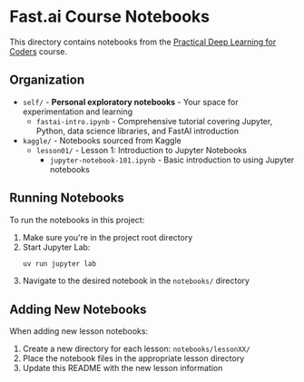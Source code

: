 # Fast.ai Course Notebooks

This directory contains notebooks from the [Practical Deep Learning for Coders](https://course.fast.ai/) course.

## Organization

- `self/` - **Personal exploratory notebooks** - Your space for experimentation and learning
  - `fastai-intro.ipynb` - Comprehensive tutorial covering Jupyter, Python, data science libraries, and FastAI introduction
- `kaggle/` - Notebooks sourced from Kaggle
  - `lesson01/` - Lesson 1: Introduction to Jupyter Notebooks
    - `jupyter-notebook-101.ipynb` - Basic introduction to using Jupyter notebooks

## Running Notebooks

To run the notebooks in this project:

1. Make sure you're in the project root directory
2. Start Jupyter Lab:
   ```bash
   uv run jupyter lab
   ```
3. Navigate to the desired notebook in the `notebooks/` directory

## Adding New Notebooks

When adding new lesson notebooks:

1. Create a new directory for each lesson: `notebooks/lessonXX/`
2. Place the notebook files in the appropriate lesson directory
3. Update this README with the new lesson information